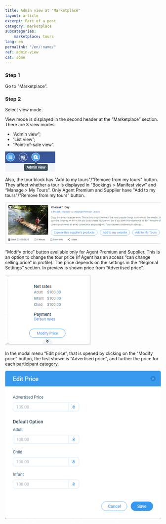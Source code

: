 ```yaml
---
title: Admin view at "Marketplace"
layout: article
excerpt: Part of a post
category: marketplace
subcategories:
    marketplace: tours
lang: en
permalink: "/en/:name/"
ref: admin-view
cat: some
---
```


### **Step 1**

Go to "Marketplace". 

### **Step 2**

Select view mode.

View mode is displayed in the second header at the ”Marketplace” section. There are 3 view modes:
- “Admin view”;
- “List view”;
- “Point-of-sale view”.

![Admin_view1](/assets/images/admin_view1.png)

Also, the tour block has "Add to my tours"/"Remove from my tours" button. They affect whether a tour is displayed in “Bookings > Manifest view” and “Manage > My Tours”. Only Agent Premium and Supplier have "Add to my tours"/"Remove from my tours" button.

![Admin_view2](/assets/images/admin_view2.png)

“Modify price” button available only for Agent Premium and Supplier. This is an option to change the tour price (if Agent has an access “can change selling price” in profile). The price depends on the settings in the “Regional Settings” section. In preview is shown price from “Advertised price”.

![Admin_view3](/assets/images/admin_view3.png)

In the modal menu “Edit price”, that is opened by clicking on the “Modify price” button, the first shown is “Advertised price”, and further the price for each participant category.

![Admin_view4](/assets/images/admin_view4.png)

